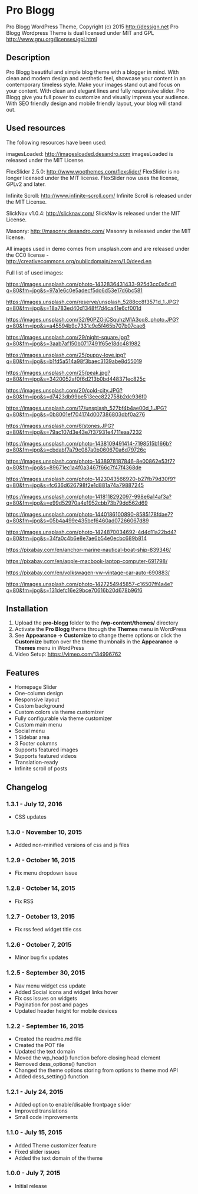 # Pro Blogg

Pro Blogg WordPress Theme, Copyright (c) 2015 http://dessign.net
Pro Blogg Wordpress Theme is dual licensed under MIT and GPL
http://www.gnu.org/licenses/gpl.html

## Description

Pro Blogg beautiful and simple blog theme with a blogger in mind. With clean and modern design and aesthetic feel, showcase your content in an contemporary timeless style. Make your images stand out and focus on your content. With clean and elegant lines and fully responsive slider. Pro Blogg give you full power to customize and visually impress your audience. With SEO friendly design and mobile friendly layout, your blog will stand out.

## Used resources

The following resources have been used:

imagesLoaded: http://imagesloaded.desandro.com
imagesLoaded is released under the MIT License.

FlexSlider 2.5.0: http://www.woothemes.com/flexslider/
FlexSlider is no longer licensed under the MIT license. FlexSlider now uses the license, GPLv2 and later.

Infinite Scroll: http://www.infinite-scroll.com/
Infinite Scroll is released under the MIT License.

SlickNav v1.0.4: http://slicknav.com/
SlickNav is released under the MIT License.

Masonry: http://masonry.desandro.com/
Masonry is released under the MIT license.

All images used in demo comes from unsplash.com and are released under the CC0 license -
http://creativecommons.org/publicdomain/zero/1.0/deed.en

Full list of used images:

https://images.unsplash.com/photo-1432836431433-925d3cc0a5cd?q=80&fm=jpg&s=97a1e6c0e5adecf5dc6d53e17d6bc581

https://images.unsplash.com/reserve/unsplash_5288cc8f3571d_1.JPG?q=80&fm=jpg&s=18a783ed40d1348ff7d4ca41e6cf001d

https://images.unsplash.com/32/90PZOijCSquhzM1A3cq8_photo.JPG?q=80&fm=jpg&s=a45594b9c7331c9e5f465b707b07cae6

https://images.unsplash.com/29/night-square.jpg?q=80&fm=jpg&s=3aab7af150b0717491f65e18dc481982

https://images.unsplash.com/25/puppy-love.jpg?q=80&fm=jpg&s=b1fd5a514a98f3baec3139abe8d55019

https://images.unsplash.com/25/peak.jpg?q=80&fm=jpg&s=3420052af0f6d213b0bd448371ec825c

https://images.unsplash.com/20/cold-city.JPG?q=80&fm=jpg&s=d7423db99be513eec822758b2dc936f0

https://images.unsplash.com/17/unsplash_527bf4b4ae00d_1.JPG?q=80&fm=jpg&s=0b8001ef704174d007386803dbf0a276

https://images.unsplash.com/6/stones.JPG?q=80&fm=jpg&s=79ac107d3e43e7f37931e4711eaa7232

https://images.unsplash.com/photo-1438109491414-7198515b166b?q=80&fm=jpg&s=cbdabf7a79c087a0b060670a6d79726c

https://images.unsplash.com/photo-1438978187846-8e00862e53f7?q=80&fm=jpg&s=89671ec1a4f0a3467f66c7f47f4368de

https://images.unsplash.com/photo-1423043566920-b27fb79d30f9?q=80&fm=jpg&s=fc636d626798f2e1d881a74a79887245

https://images.unsplash.com/photo-1418118292097-998e6a14af3a?q=80&fm=jpg&s=e99d52970a4e1952cbb73b79dd562d69

https://images.unsplash.com/photo-1440186100890-8585178fdae7?q=80&fm=jpg&s=05b4a499e435bef6460ad07266067d89

https://images.unsplash.com/photo-1424870034692-4d4d11a22bd4?q=80&fm=jpg&s=34fa0c4b6e8e7ae6b54e0ecbc689b814

https://pixabay.com/en/anchor-marine-nautical-boat-ship-839346/

https://pixabay.com/en/apple-macbook-laptop-computer-691798/

https://pixabay.com/en/volkswagen-vw-vintage-car-auto-690883/

https://images.unsplash.com/photo-1427254945857-c16507ff4a4e?q=80&fm=jpg&s=131defc16e29bce70616b20d678b96f6



## Installation

1. Upload the **pro-blogg** folder to the **/wp-content/themes/** directory
2. Activate the **Pro Blogg** theme through the **Themes** menu in WordPress
3. See **Appearance -> Customize** to change theme options or click the **Customize** button over the theme thumbnails in the **Appearance -> Themes** menu in WordPress
4. Video Setup: https://vimeo.com/134996762

## Features

* Homepage Slider
* One-column design
* Responsive layout
* Custom background
* Custom colors via theme customizer
* Fully configurable via theme customizer
* Custom main menu
* Social menu
* 1 Sidebar area
* 3 Footer columns
* Supports featured images
* Supports featured videos
* Translation-ready
* Infinite scroll of posts

## Changelog

### 1.3.1 - July 12, 2016
* CSS updates

### 1.3.0 - November 10, 2015
* Added non-minified versions of css and js files

### 1.2.9 - October 16, 2015
* Fix menu dropdown issue

### 1.2.8 - October 14, 2015
* Fix RSS

### 1.2.7 - October 13, 2015
* Fix rss feed widget title css

### 1.2.6 - October 7, 2015
* Minor bug fix updates

### 1.2.5 - September 30, 2015
* Nav menu widget css update
* Added Social icons and widget links hover
* Fix css issues on widgets
* Pagination for post and pages
* Updated header height for mobile devices

### 1.2.2 - September 16, 2015

* Created the readme.md file
* Created the POT file
* Updated the text domain
* Moved the wp_head() function before closing head element
* Removed dess_options() function
* Changed the theme options storing from options to theme mod API
* Added dess_setting() function

### 1.2.1 - July 24, 2015

* Added option to enable/disable frontpage slider
* Improved translations
* Small code improvements

### 1.1.0 - July 15, 2015

* Added Theme customizer feature
* Fixed slider issues
* Added the text domain of the theme

### 1.0.0 - July 7, 2015

* Initial release

